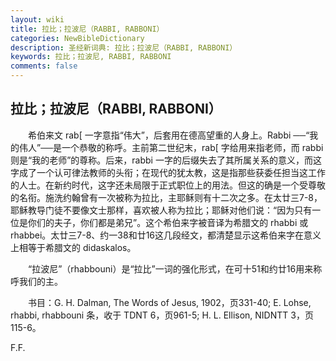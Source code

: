 ```yaml
---
layout: wiki
title: 拉比；拉波尼（RABBI, RABBONI）
categories: NewBibleDictionary
description: 圣经新词典: 拉比；拉波尼（RABBI, RABBONI）
keywords: 拉比；拉波尼, RABBI, RABBONI
comments: false
---
```


## 拉比；拉波尼（RABBI, RABBONI）

　　希伯来文 rab[ 一字意指“伟大”，后套用在德高望重的人身上。Rabbi ──“我的伟人”──是一个恭敬的称呼。主前第二世纪末，rab[ 字给用来指老师，而 rabbi 则是“我的老师”的尊称。后来，rabbi 一字的后缀失去了其所属关系的意义，而这字成了一个认可律法教师的头衔；在现代的犹太教，这是指那些获委任担当这工作的人士。在新约时代，这字还未局限于正式职位上的用法。但这的确是一个受尊敬的名衔。施洗约翰曾有一次被称为拉比，主耶稣则有十二次之多。在太廿三7-8，耶稣教导门徒不要像文士那样，喜欢被人称为拉比；耶稣对他们说：“因为只有一位是你们的夫子，你们都是弟兄”。这个希伯来字被音译为希腊文的 rhabbi 或 rhabbei。太廿三7-8、约一38和廿16这几段经文，都清楚显示这希伯来字在意义上相等于希腊文的 didaskalos。

　　“拉波尼”（rhabbouni）是“拉比”一词的强化形式，在可十51和约廿16用来称呼我们的主。

　　书目：G. H. Dalman, The Words of Jesus, 1902，页331-40; E. Lohse, rhabbi, rhabbouni 条，收于 TDNT 6，页961-5; H. L. Ellison, NIDNTT 3，页115-6。

F.F.








